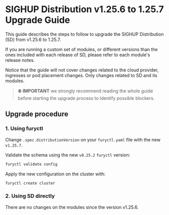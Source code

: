 # SIGHUP Distribution v1.25.6 to 1.25.7 Upgrade Guide

This guide describes the steps to follow to upgrade the SIGHUP Distribution (SD) from v1.25.6 to 1.25.7.

If you are running a custom set of modules, or different versions than the ones included with each release of SD, please refer to each module's release notes.

Notice that the guide will not cover changes related to the cloud provider, ingresses or pod placement changes. Only changes related to SD and its modules.

> ⛔️ **IMPORTANT**
> we strongly recommend reading the whole guide before starting the upgrade process to identify possible blockers.

## Upgrade procedure

### 1. Using furyctl

Change `.spec.distributionVersion` on your `furyctl.yaml` file with the new `v1.25.7`.

Validate the schema using the new `v0.25.2` `furyctl` version:

```bash
furyctl validate config
```

Apply the new configuration on the cluster with:

```bash
furyctl create cluster
```

### 2. Using SD directly

There are no changes on the modules since the version v1.25.6.
